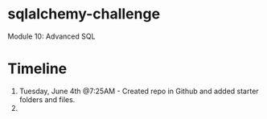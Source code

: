 # sqlalchemy-challenge
Module 10: Advanced SQL


# Timeline
1. Tuesday, June 4th @7:25AM - Created repo in Github and added starter folders and files.
2. 